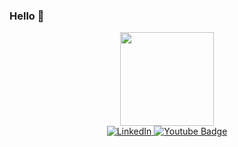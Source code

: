 

### Hello 🤎

<div id="header" align="center">
  <img src="https://media.giphy.com/media/TkyBiV4kGpnK6jbKAG/giphy.gif" width="150"/>
  <div id="badges">
    <a href="https://www.linkedin.com/in/olga-kanclerz/">
     <img src="https://img.shields.io/badge/LinkedIn-Olga%20Kanclerz-9cf?logo=linkedin&logoColor=white" alt="LinkedIn"/>
   </a>
   <a href="https://www.instagram.com/olgapokrywka/">
    <img src="https://img.shields.io/badge/Instagram-profile-ff69b4?logo=instagram&logoColor=white" alt="Youtube Badge"/>
    </a>
  </div>
</div>

<!--
**olgien/olgien** is a ✨ _special_ ✨ repository because its `README.md` (this file) appears on your GitHub profile.

Here are some ideas to get you started:

- 🔭 I’m currently working on ...
- 🌱 I’m currently learning ...
- 👯 I’m looking to collaborate on ...
- 🤔 I’m looking for help with ...
- 💬 Ask me about ...
- 📫 How to reach me: ...
- 😄 Pronouns: ...
- ⚡ Fun fact: ...
-->
